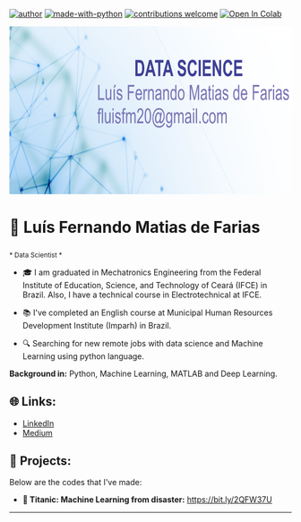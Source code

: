 [![author](https://img.shields.io/badge/author-luismatias-red)](https://www.linkedin.com/in/lu%C3%ADs-fernando-matias-de-farias-52234b20a/) [![made-with-python](https://img.shields.io/badge/Made%20with-Python-1f425f.svg)](https://www.python.org/) [![contributions welcome](https://img.shields.io/badge/contributions-welcome-brightgreen.svg?style=flat)](https://github.com/Luis20matias) [![Open In Colab](https://colab.research.google.com/assets/colab-badge.svg)](https://chrome.google.com/webstore/detail/open-in-colab/iogfkhleblhcpcekbiedikdehleodpjo)

<p>
 <img src="Luis_portfolio.png" width="800" height="300"/ >
<p>

# :pushpin: Luís Fernando Matias de Farias
<sub>* Data Scientist *</sub>

* :mortar_board: I am graduated in Mechatronics Engineering from the Federal Institute of Education, Science, and Technology of Ceará (IFCE) in Brazil. Also, I have a technical course in Electrotechnical at IFCE.

* :books: I've completed an English course at Municipal Human Resources Development Institute (Imparh) in Brazil.

* :mag: Searching for new remote jobs with data science and Machine Learning using python language.


**Background in:** Python, Machine Learning, MATLAB and Deep Learning.

## :globe_with_meridians: Links:
* [LinkedIn](https://www.linkedin.com/in/lu%C3%ADs-fernando-matias-de-farias-52234b20a/)
* [Medium](https://medium.com/@fluisfm20)



## :battery: Projects:
Below are the codes that I've made:

* **:ship:  Titanic: Machine Learning from disaster:** https://bit.ly/2QFW37U

---




